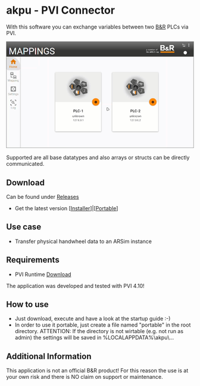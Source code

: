 
# akpu - PVI Connector
With this software you can exchange variables between two [B&amp;R](https://www.br-automation.com) PLCs via PVI.

![akpu](https://github.com/bee-eater/akpu/raw/main/img/akpu_Main.gif)

Supported are all base datatypes and also arrays or structs can be directly communicated.

## Download
Can be found under [Releases](https://github.com/bee-eater/akpu/releases/latest)
- Get the latest version [[Installer](https://github.com/bee-eater/akpu/releases/download/v1.0.2.0/akpu-1.0.2.0-Release-x86.msi)]|[[Portable](https://github.com/bee-eater/akpu/releases/download/v1.0.2.0/akpu-1.0.2.0-Release-x86.zip)]

## Use case
- Transfer physical handwheel data to an ARSim instance

## Requirements
- PVI Runtime [Download](https://www.br-automation.com/de/downloads/software/automation-netpvi/pvi-development-setup/)

The application was developed and tested with PVI 4.10!

## How to use
- Just download, execute and have a look at the startup guide :-)
- In order to use it portable, just create a file named "portable" in the root directory. ATTENTION: If the directory is not wirtable (e.g. not run as admin) the settings will be saved in %LOCALAPPDATA%\\akpu\\...

## Additional Information
This application is not an official B&amp;R product! For this reason the use is at your own risk and there is NO claim on support or maintenance.

